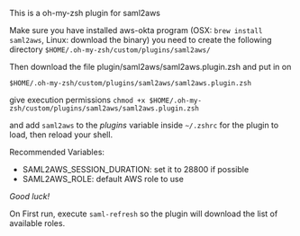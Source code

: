 This is a oh-my-zsh plugin for saml2aws

Make sure you have installed aws-okta program (OSX: `brew install saml2aws`, Linux: download the binary)
you need to create the following directory
`$HOME/.oh-my-zsh/custom/plugins/saml2aws/`

Then download the file plugin/saml2aws/saml2aws.plugin.zsh and put in on

`$HOME/.oh-my-zsh/custom/plugins/saml2aws/saml2aws.plugin.zsh`

give execution permissions `chmod +x $HOME/.oh-my-zsh/custom/plugins/saml2aws/saml2aws.plugin.zsh`

and add `saml2aws` to the _plugins_ variable inside `~/.zshrc` for the plugin to load, then reload your shell.

Recommended Variables:
* SAML2AWS_SESSION_DURATION: set it to 28800 if possible
* SAML2AWS_ROLE: default AWS role to use

*Good luck!*

On First run, execute `saml-refresh` so the plugin will download the list of available roles.
